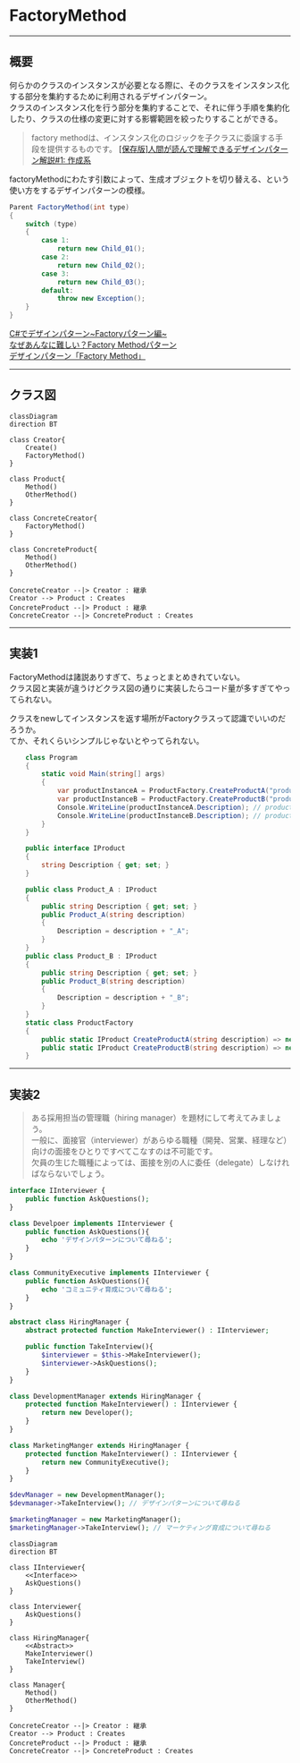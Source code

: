 # FactoryMethod

---

## 概要

何らかのクラスのインスタンスが必要となる際に、そのクラスをインスタンス化する部分を集約するために利用されるデザインパターン。  
クラスのインスタンス化を行う部分を集約することで、それに伴う手順を集約化したり、クラスの仕様の変更に対する影響範囲を絞ったりすることができる。  

>factory methodは、インスタンス化のロジックを子クラスに委譲する手段を提供するものです。
[[保存版]人間が読んで理解できるデザインパターン解説#1: 作成系](https://techracho.bpsinc.jp/hachi8833/2020_12_03/46064)  

factoryMethodにわたす引数によって、生成オブジェクトを切り替える、という使い方をするデザインパターンの模様。  

``` C#
Parent FactoryMethod(int type)
{
    switch (type)
    {
        case 1:
            return new Child_01();
        case 2:
            return new Child_02();
        case 3:
            return new Child_03();
        default:
            throw new Exception();
    }
}
```

[C#でデザインパターン~Factoryパターン編~](https://tech-blog.cloud-config.jp/2019-11-06-csharp-gof-factorymethodpattern/)  
[なぜあんなに難しい？Factory Methodパターン](https://blog.ecbeing.tech/entry/2021/01/20/114000)  
[デザインパターン「Factory Method」](https://qiita.com/shoheiyokoyama/items/d752834a6a2e208b90ca)  

---

## クラス図

``` mermaid
classDiagram
direction BT

class Creator{
    Create()
    FactoryMethod()
}

class Product{
    Method()
    OtherMethod()
}

class ConcreteCreator{
    FactoryMethod()
}

class ConcreteProduct{
    Method()
    OtherMethod()
}

ConcreteCreator --|> Creator : 継承
Creator --> Product : Creates
ConcreteProduct --|> Product : 継承
ConcreteCreator --|> ConcreteProduct : Creates
```

---

## 実装1

FactoryMethodは諸説ありすぎて、ちょっとまとめきれていない。  
クラス図と実装が違うけどクラス図の通りに実装したらコード量が多すぎてやってられない。  

クラスをnewしてインスタンスを返す場所がFactoryクラスって認識でいいのだろうか。  
てか、それくらいシンプルじゃないとやってられない。  

``` C#
    class Program
    {
        static void Main(string[] args)
        {
            var productInstanceA = ProductFactory.CreateProductA("product");
            var productInstanceB = ProductFactory.CreateProductB("product");
            Console.WriteLine(productInstanceA.Description); // product_A
            Console.WriteLine(productInstanceB.Description); // product_B
        }
    }

    public interface IProduct
    {
        string Description { get; set; }
    }

    public class Product_A : IProduct
    {
        public string Description { get; set; }
        public Product_A(string description)
        {
            Description = description + "_A";
        }
    }
    public class Product_B : IProduct
    {
        public string Description { get; set; }
        public Product_B(string description)
        {
            Description = description + "_B";
        }
    }
    static class ProductFactory
    {
        public static IProduct CreateProductA(string description) => new Product_A(description);
        public static IProduct CreateProductB(string description) => new Product_B(description);
    }
```

---

## 実装2

>ある採用担当の管理職（hiring manager）を題材にして考えてみましょう。  
一般に、面接官（interviewer）があらゆる職種（開発、営業、経理など）向けの面接をひとりですべてこなすのは不可能です。  
欠員の生じた職種によっては、面接を別の人に委任（delegate）しなければならないでしょう。  

``` php : Interviewerの定義
interface IInterviewer {
    public function AskQuestions();
}
```

``` php : Interviewerインターフェースの実装
class Develpoer implements IInterviewer {
    public function AskQuestions(){
        echo 'デザインパターンについて尋ねる';
    }
}

class CommunityExecutive implements IInterviewer {
    public function AskQuestions(){
        echo 'コミュニティ育成について尋ねる';
    }
}
```

``` php : HiringManagerの定義
abstract class HiringManager {
    abstract protected function MakeInterviewer() : IInterviewer;

    public function TakeInterview(){
        $interviewer = $this->MakeInterviewer();
        $interviewer->AskQuestions();
    }
}
```

``` php : HiringManagerの実装
class DevelopmentManager extends HiringManager {
    protected function MakeInterviewer() : IInterviewer {
        return new Developer();
    }
}

class MarketingManger extends HiringManager {
    protected function MakeInterviewer() : IInterviewer {
        return new CommunityExecutive();
    }
}
```

``` php
$devManager = new DevelopmentManager();
$devmanager->TakeInterview(); // デザインパターンについて尋ねる

$marketingManager = new MarketingManager();
$marketingManager->TakeInterview(); // マーケティング育成について尋ねる
```

``` mermaid
classDiagram
direction BT

class IInterviewer{
    <<Interface>>
    AskQuestions()
}

class Interviewer{
    AskQuestions()
}

class HiringManager{
    <<Abstract>>
    MakeInterviewer()
    TakeInterview()
}

class Manager{
    Method()
    OtherMethod()
}

ConcreteCreator --|> Creator : 継承
Creator --> Product : Creates
ConcreteProduct --|> Product : 継承
ConcreteCreator --|> ConcreteProduct : Creates
```
